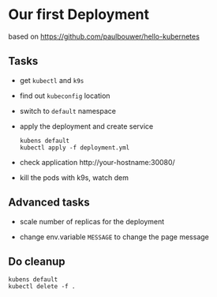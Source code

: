 # Our first Deployment

based on https://github.com/paulbouwer/hello-kubernetes

## Tasks

* get `kubectl` and `k9s`

* find out `kubeconfig` location

* switch to `default` namespace

* apply the deployment and create service

      kubens default
      kubectl apply -f deployment.yml

* check application http://your-hostname:30080/

* kill the pods with k9s, watch dem

## Advanced tasks

* scale number of replicas for the deployment

* change env.variable `MESSAGE` to change the page message

## Do cleanup

    kubens default
    kubectl delete -f .

